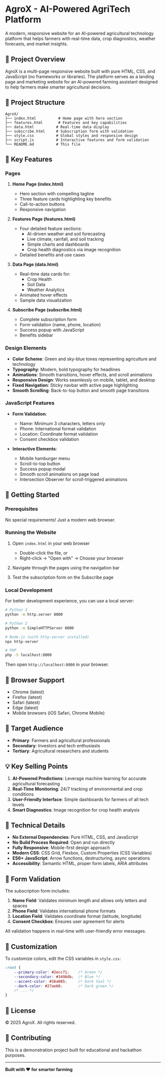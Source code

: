 # AgroX - AI-Powered AgriTech Platform

A modern, responsive website for an AI-powered agricultural technology platform that helps farmers with real-time data, crop diagnostics, weather forecasts, and market insights.

## 🌾 Project Overview

AgroX is a multi-page responsive website built with pure HTML, CSS, and JavaScript (no frameworks or libraries). The platform serves as a landing page and marketing website for an AI-powered farming assistant designed to help farmers make smarter agricultural decisions.

## 📁 Project Structure

```
AgroX/
├── index.html          # Home page with hero section
├── features.html       # Features and key capabilities
├── data.html          # Real-time data display
├── subscribe.html     # Subscription form with validation
├── style.css          # Global styles and responsive design
├── script.js          # Interactive features and form validation
└── README.md          # This file
```

## 🎨 Key Features

### Pages

1. **Home Page (index.html)**
   - Hero section with compelling tagline
   - Three feature cards highlighting key benefits
   - Call-to-action buttons
   - Responsive navigation

2. **Features Page (features.html)**
   - Four detailed feature sections:
     - AI-driven weather and soil forecasting
     - Live climate, rainfall, and soil tracking
     - Simple charts and dashboards
     - Crop health diagnostics via image recognition
   - Detailed benefits and use cases

3. **Data Page (data.html)**
   - Real-time data cards for:
     - Crop Health
     - Soil Data
     - Weather Analytics
   - Animated hover effects
   - Sample data visualization

4. **Subscribe Page (subscribe.html)**
   - Complete subscription form
   - Form validation (name, phone, location)
   - Success popup with JavaScript
   - Benefits sidebar

### Design Elements

- **Color Scheme**: Green and sky-blue tones representing agriculture and technology
- **Typography**: Modern, bold typography for headlines
- **Animations**: Smooth transitions, hover effects, and scroll animations
- **Responsive Design**: Works seamlessly on mobile, tablet, and desktop
- **Fixed Navigation**: Sticky navbar with active page highlighting
- **Smooth Scrolling**: Back-to-top button and smooth page transitions

### JavaScript Features

- **Form Validation**:
  - Name: Minimum 3 characters, letters only
  - Phone: International format validation
  - Location: Coordinate format validation
  - Consent checkbox validation
  
- **Interactive Elements**:
  - Mobile hamburger menu
  - Scroll-to-top button
  - Success popup modal
  - Smooth scroll animations on page load
  - Intersection Observer for scroll-triggered animations

## 🚀 Getting Started

### Prerequisites

No special requirements! Just a modern web browser.

### Running the Website

1. Open `index.html` in your web browser
   - Double-click the file, or
   - Right-click → "Open with" → Choose your browser

2. Navigate through the pages using the navigation bar

3. Test the subscription form on the Subscribe page

### Local Development

For better development experience, you can use a local server:

```bash
# Python 3
python -m http.server 8000

# Python 2
python -m SimpleHTTPServer 8000

# Node.js (with http-server installed)
npx http-server

# PHP
php -S localhost:8000
```

Then open `http://localhost:8000` in your browser.

## 📱 Browser Support

- Chrome (latest)
- Firefox (latest)
- Safari (latest)
- Edge (latest)
- Mobile browsers (iOS Safari, Chrome Mobile)

## 🎯 Target Audience

- **Primary**: Farmers and agricultural professionals
- **Secondary**: Investors and tech enthusiasts
- **Tertiary**: Agricultural researchers and students

## 💡 Key Selling Points

1. **AI-Powered Predictions**: Leverage machine learning for accurate agricultural forecasting
2. **Real-Time Monitoring**: 24/7 tracking of environmental and crop conditions
3. **User-Friendly Interface**: Simple dashboards for farmers of all tech levels
4. **Smart Diagnostics**: Image recognition for crop health analysis

## 🔧 Technical Details

- **No External Dependencies**: Pure HTML, CSS, and JavaScript
- **No Build Process Required**: Open and run directly
- **Fully Responsive**: Mobile-first design approach
- **Modern CSS**: CSS Grid, Flexbox, Custom Properties (CSS Variables)
- **ES6+ JavaScript**: Arrow functions, destructuring, async operations
- **Accessibility**: Semantic HTML, proper form labels, ARIA attributes

## 📝 Form Validation

The subscription form includes:

1. **Name Field**: Validates minimum length and allows only letters and spaces
2. **Phone Field**: Validates international phone formats
3. **Location Field**: Validates coordinate format (latitude, longitude)
4. **Consent Checkbox**: Ensures user agreement for alerts

All validation happens in real-time with user-friendly error messages.

## 🎨 Customization

To customize colors, edit the CSS variables in `style.css`:

```css
:root {
    --primary-color: #2ecc71;    /* Green */
    --secondary-color: #3498db;  /* Blue */
    --accent-color: #16a085;     /* Dark teal */
    --dark-color: #27ae60;       /* Dark green */
    /* ... */
}
```

## 📄 License

© 2025 AgroX. All rights reserved.

## 🤝 Contributing

This is a demonstration project built for educational and hackathon purposes.

---

**Built with ❤️ for smarter farming**

